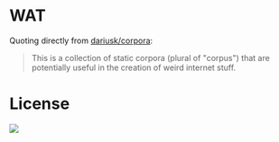 # WAT

Quoting directly from [dariusk/corpora](https://github.com/dariusk/corpora):
> This is a collection of static corpora (plural of "corpus") that are potentially useful in the creation of weird internet stuff.

# License

<a href="http://creativecommons.org/publicdomain/zero/1.0/"><img src="http://i.creativecommons.org/p/zero/1.0/88x31.png"></a>
